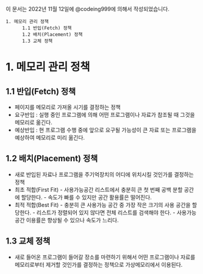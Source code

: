 이 문서는 2022년 11월 12일에 @codeing999에 의해서 작성되었습니다.
```
1. 메모리 관리 정책
      1.1 반입(Fetch) 정책
      1.2 배치(Placement) 정책
      1.3 교체 정책
```

# 1. 메모리 관리 정책

## 1.1 반입(Fetch) 정책
- 페이지를 메모리로 가져올 시기를 결정하는 정책
- 요구반입 : 실행 중인 프로그램에 의해 어떤 프로그램이나 자료가 참조될 때 그것을 메모리로 옮긴다.
- 예상반입 : 현 프로그램 수행 중에 앞으로 요구될 가능성이 큰 자료 또는 프로그램을 예상하여 메모리로 미리 옮긴다.

## 1.2 배치(Placement) 정책
- 새로 반입된 자료나 프로그램을 주기억장치의 어디에 위치시킬 것인가를 결정하는 정책
- 최초 적합(First Fit)
      - 사용가능공간 리스트에서 충분히 큰 첫 번째 공백 분할 공간에 할당한다.
      - 속도가 빠를 수 있지만 공간 활용률은 떨어진다.
- 최적 적합(Best Fit)
      - 충분히 큰 사용가능 공간 중 가장 작은 크기의 사용 공간을 할당한다.
      - 리스트가 정렬되어 있지 않다면 전체 리스트를 검색해야 한다.
      - 사용가능 공간 이용률은 향상될 수 있으나 속도가 느리다.
## 1.3 교체 정책
- 새로 들어온 프로그램이 들어갈 장소를 마련하기 위해서 어떤 프로그램이나 자료를 메모리로부터 제거할 것인가를 결정하는 정책으로 가상메모리에서 이용된다.
